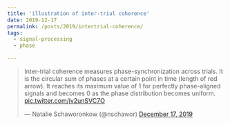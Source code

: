 ```yaml
---
title: 'illustration of inter-trial coherence'
date: 2019-12-17
permalink: /posts/2019/intertrial-coherence/
tags:
  - signal-processing
  - phase

---
```


<blockquote class="twitter-tweet" ><p lang="en" dir="ltr">Inter-trial coherence measures phase-synchronization across trials. It is the circular sum of phases at a certain point in time (length of red arrow). It reaches its maximum value of 1 for perfectly phase-aligned signals and becomes 0 as the phase distribution becomes uniform. <a href="https://t.co/jv2unSVC7O">pic.twitter.com/jv2unSVC7O</a></p>&mdash; Natalie Schaworonkow (@nschawor) <a href="https://twitter.com/nschawor/status/1207063815830921222?ref_src=twsrc%5Etfw">December 17, 2019</a></blockquote><script async src="https://platform.twitter.com/widgets.js" charset="utf-8"></script>
